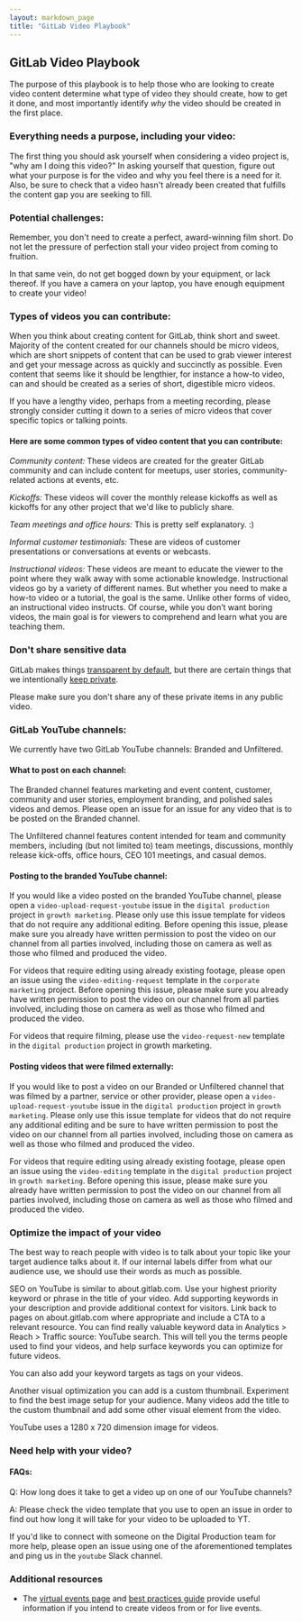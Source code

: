 ```yaml
---
layout: markdown_page
title: "GitLab Video Playbook"
---
```

## GitLab Video Playbook 

The purpose of this playbook is to help those who are looking to create video content determine what type of video they should create, how to get it done, and most importantly identify _why_ the video should be created in the first place. 

### Everything needs a purpose, including your video:
The first thing you should ask yourself when considering a video project is, "why am I doing this video?" In asking yourself that question, figure out what your purpose is for the video and why you feel there is a need for it. Also, be sure to check that a video hasn't already been created that fulfills the content gap you are seeking to fill.  

### Potential challenges:
Remember, you don't need to create a perfect, award-winning film short. Do not let the pressure of perfection stall your video project from coming to fruition.  

In that same vein, do not get bogged down by your equipment, or lack thereof. If you have a camera on your laptop, you have enough equipment to create your video!

### Types of videos you can contribute:
When you think about creating content for GitLab, think short and sweet. Majority of the content created for our channels should be micro videos, which are short snippets of content that can be used to grab viewer interest and get your message across as quickly and succinctly as possible. Even content that seems like it should be lengthier, for instance a how-to video, can and should be created as a series of short, digestible micro videos. 

If you have a lengthy video, perhaps from a meeting recording, please strongly consider cutting it down to a series of micro videos that cover specific topics or talking points.

#### Here are some common types of video content that you can contribute:

_Community content:_ These videos are created for the greater GitLab community and can include content for meetups, user stories, community-related actions at events, etc.

_Kickoffs:_ These videos will cover the monthly release kickoffs as well as kickoffs for any other project that we'd like to publicly share.   

_Team meetings and office hours:_ This is pretty self explanatory. :)

_Informal customer testimonials:_ These are videos of customer presentations or conversations at events or webcasts.

_Instructional videos:_ These videos are meant to educate the viewer to the point where they walk away with some actionable knowledge. Instructional videos go by a variety of different names. But whether you need to make a how-to video or a tutorial, the goal is the same. Unlike other forms of video, an instructional video instructs. Of course, while you don’t want boring videos, the main goal is for viewers to comprehend and learn what you are teaching them. 

### Don't share sensitive data
GitLab makes things [transparent by default](/handbook/values/#transparency), but there are certain things that we intentionally [keep private](/handbook/communication/#not-public).

Please make sure you don't share any of these private items in any public video.

### GitLab YouTube channels:
We currently have two GitLab YouTube channels: Branded and Unfiltered.

#### What to post on each channel:
The Branded channel features marketing and event content, customer, community and user stories, employment branding, and polished sales videos and demos. Please open an issue for an issue for any video that is to be posted on the Branded channel.

The Unfiltered channel features content intended for team and community members, including (but not limited to) team meetings, discussions, monthly release kick-offs, office hours, CEO 101 meetings, and casual demos. 

#### Posting to the branded YouTube channel:
If you would like a video posted on the branded YouTube channel, please open a  `video-upload-request-youtube` issue in the `digital production` project in `growth marketing`. Please only use this issue template for videos that do not require any additional editing. Before opening this issue, please make sure you already have written permission to post the video on our channel from all parties involved, including those on camera as well as those who filmed and produced the video. 

For videos that require editing using already existing footage, please open an issue using the `video-editing-request` template in the `corporate marketing` project. Before opening this issue, please make sure you already have written permission to post the video on our channel from all parties involved, including those on camera as well as those who filmed and produced the video. 

For videos that require filming, please use the `video-request-new` template in the `digital production` project in growth marketing. 

#### Posting videos that were filmed externally:
If you would like to post a video on our Branded or Unfiltered channel that was filmed by a partner, service or other provider, please open a `video-upload-request-youtube` issue in the `digital production` project in `growth marketing`. Please only use this issue template for videos that do not require any additional editing and be sure to have written permission to post the video on our channel from all parties involved, including those on camera as well as those who filmed and produced the video. 

For videos that require editing using already existing footage, please open an issue using the `video-editing` template in the `digital production` project in `growth marketing`. Before opening this issue, please make sure you already have written permission to post the video on our channel from all parties involved, including those on camera as well as those who filmed and produced the video. 

### Optimize the impact of your video
The best way to reach people with video is to talk about your topic like your target audience talks about it. If our internal labels differ from what our audience use, we should use their words as much as possible.

SEO on YouTube is similar to about.gitlab.com. Use your highest priority keyword or phrase in the title of your video. Add supporting keywords in your description and provide additional context for visitors. Link back to pages on about.gitlab.com where appropriate and include a CTA to a relevant resource. You can find really valuable keyword data in Analytics > Reach > Traffic source: YouTube search. This will tell you the terms people used to find your videos, and help surface keywords you can optimize for future videos.

You can also add your keyword targets as tags on your videos.

Another visual optimization you can add is a custom thumbnail. Experiment to find the best image setup for your audience. Many videos add the title to the custom thumbnail and add some other visual element from the video. 

YouTube uses a 1280 x 720 dimension image for videos.

### Need help with your video?
#### FAQs: 

Q: How long does it take to get a video up on one of our YouTube channels?

A: Please check the video template that you use to open an issue in order to find out how long it will take for your video to be uploaded to YT.

If you'd like to connect with someone on the Digital Production team for more help, please open an issue using one of the aforementioned templates and ping us in the `youtube` Slack channel.

### Additional resources 

* The [virtual events page](/handbook/marketing/revenue-marketing/digital-marketing-programs/marketing-programs/virtual-events/) and [best practices guide](/handbook/marketing/revenue-marketing/digital-marketing-programs/marketing-programs/virtual-events/best-practices/) provide useful information if you intend to create videos from or for live events.
